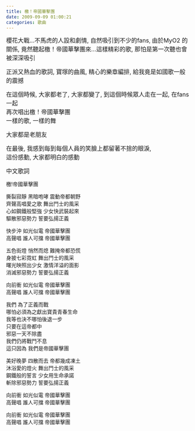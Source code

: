 ```yaml
---
title: 檄！帝國華擊團
date: 2009-09-09 01:00:21
categories: 歌曲
---
```


  
<span style="font-size: 16px;">櫻花大戰...不馬虎的人設和劇情, 自然吸引到不少的fans</span>, <span style="font-size: 16px;">由於MyO2 的關係, 竟然聽起檄！帝國華擊團來...這樣精彩的歌, 那怕是第一次聽也會被深深吸引</span>  
  
<span style="font-size: 16px;">正派又熱血的歌詞, 寶塚的曲風, 精心的樂章編排, 給我竟是如國歌一般的震撼</span><span style="font-size: 16px;">  
</span>  
  
<span style="font-size: 16px;">在這個時候, 大家都老了, 大家都變了, 到這個時候眾人走在一起, 在fans 一起  
再次唱出檄！帝國華擊團  
一樣的歌, 一樣的舞</span>  
  
<span style="font-size: 16px;">大家都是老朋友</span>  
  
<span style="font-size: 16px;">在最後, 我感到每到每個人員的笑臉上都留著不捨的眼淚,   
這份感動, 大家都明白的感動</span>  
  
<span style="font-size: 16px;">  
</span>  
  
<span style="font-size: 16px;">中文歌詞   
  
檄!帝國華擊團   
  
撕裂寂靜 黑暗咆哮 震動帝都朝野   
齊聲高唱愛之歌 舞出鬥士的風采   
心如鋼鐵般堅強 少女快武裝起來   
驅散邪惡勢力 誓要弘揚正義   
  
快步沖 如光似電 帝國華擊團   
高聲唱 誰人可擋 帝國華擊團   
  
五色街燈 悄然而熄 難掩帝都恐慌   
身披七彩霓虹 舞出鬥士的風采   
曙光映照出少女 激情洋溢的面影   
消滅邪惡勢力 誓要弘揚正義   
  
向前衝 如光似電 帝國華擊團   
高聲唱 誰人可擋 帝國華擊團   
  
我們 為了正義而戰   
哪怕必須為之獻出寶貴青春生命   
我等也決不哪怕後退一步   
只要在這帝都中   
邪惡一天不除盡   
我們仍將戰鬥不息   
這只因為 我們是帝國華擊團   
  
美好晚夢 四散而去 帝都幾成凍土   
沐浴愛的燈火 舞出鬥士的風采   
鋼鐵般的誓言 少女用生命承諾   
斬除邪惡勢力 誓要弘揚正義   
  
向前衝 如光似電 帝國華擊團   
高聲唱 誰人可擋 帝國華擊團   
  
向前衝 如光似電 帝國華擊團   
高聲唱 誰人可擋 帝國華擊團 </span>  